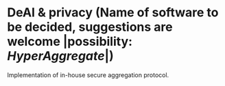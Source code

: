 # DeAI & privacy (Name of software to be decided, suggestions are welcome |possibility: *HyperAggregate*|)

Implementation of in-house secure aggregation protocol.
